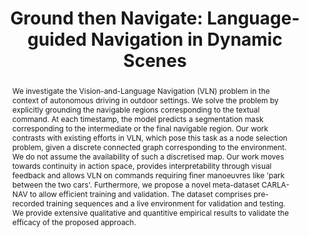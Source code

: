 ---
layout: project-page-new
title: "Ground then Navigate: Language-guided Navigation in Dynamic Scenes"
authors:
  - name: Kanishk Jain
    sup: 1
  - name: Varun Chhangani
    sup: 1
  - name: Amogh Tiwari
    sup: 1
  - name: K Madhava Krishna
    sup: 1
  - name: Vineet Gandhi
    sup: 1
affiliations:
  - name: IIIT Hyderabad, India
    link: https://robotics.iiit.ac.in
    sup: 1
permalink: /publications/2023/Kanishk_LGN/
abstract: "We investigate the Vision-and-Language Navigation (VLN) problem in the context of autonomous driving in outdoor settings. We solve the problem by explicitly grounding the navigable regions corresponding to the textual command. At each timestamp, the model predicts a segmentation mask corresponding to the intermediate or the final navigable region. Our work contrasts with existing efforts in VLN, which pose this task as a node selection problem, given a discrete connected graph corresponding to the environment. We do not assume the availability of such a discretised map. Our work moves towards continuity in action space, provides interpretability through visual feedback and allows VLN on commands requiring finer manoeuvres like 'park between the two cars'. Furthermore, we propose a novel meta-dataset CARLA-NAV to allow efficient training and validation. The dataset comprises pre-recorded training sequences and a live environment for validation and testing. We provide extensive qualitative and quantitive empirical results to validate the efficacy of the proposed approach."
paper: https://arxiv.org/abs/2209.11972/
#code: https://github.com/sudarshan-s-harithas/CCO-VOXEL 
#supplement: https://iiitaphyd-my.sharepoint.com/personal/avneesh_mishra_research_iiit_ac_in/Documents/Forms/All.aspx?RootFolder=%2Fpersonal%2Favneesh%5Fmishra%5Fresearch%5Fiiit%5Fac%5Fin%2FDocuments%2FRRC%2FOpposing%20View%20Loop%20Closure%2FE2CNN%2FPresented%20Material%2FReF%20Paper&FolderCTID=0x012000A1AB309DA2EB7542856220193D0C0808
#video: https://robotics.iiit.ac.in/publications/2020/deep-mpc-for-visual-servoing/video.mp4
#iframe: https://www.youtube.com/embed/qNAqAlb7m3E # https://www.youtube.com/embed/jhjskX4FQwA

---
